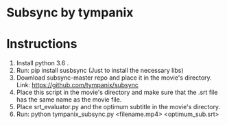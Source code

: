 # Subsync by tympanix

# Instructions

1.  Install python 3.6 .
	<br>
2.  Run: pip install susbsync 
	(Just to install the necessary libs)
	<br>
3.  Download subsync-master repo and place 
	it in the movie's directory.
	<br>
	Link: https://github.com/tympanix/subsync
	<br>
4.  Place this script in the movie's directory 
    and make sure that the .srt file has the 
    same name as the movie file.
	<br>
5.  Place srt_evaluator.py and the optimum subtitle 
	in the movie's directory.
	<br>
6.  Run: python tympanix_subsync.py <filename.mp4> <optimum_sub.srt>